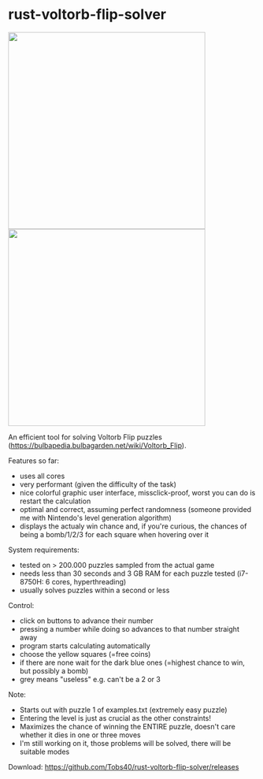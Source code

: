 # rust-voltorb-flip-solver

<p float="left">
  <img src="https://user-images.githubusercontent.com/63099057/129618132-7642ce71-a68b-41cb-852b-8ee9f10f6f06.png" width="400" />
  <img src="https://user-images.githubusercontent.com/63099057/129618351-7c640987-ff53-4360-9d2d-0f2dd872e077.png" width="400" /> 
</p>

An efficient tool for solving Voltorb Flip puzzles (https://bulbapedia.bulbagarden.net/wiki/Voltorb_Flip).

Features so far:  
<ul>
  <li>uses all cores</li>
  <li>very performant (given the difficulty of the task)</li>
  <li>nice colorful graphic user interface, missclick-proof, worst you can do is restart the calculation</li>
  <li>optimal and correct, assuming perfect randomness (someone provided me with Nintendo's level generation algorithm)</li>
  <li>displays the actualy win chance and, if you're curious, the chances of being a bomb/1/2/3 for each square when hovering over it</li>
</ul> 

System requirements:  
<ul>
  <li>tested on > 200.000 puzzles sampled from the actual game</li>
  <li>needs less than 30 seconds and 3 GB RAM for each puzzle tested (i7-8750H: 6 cores, hyperthreading)</li>
  <li>usually solves puzzles within a second or less </li>
</ul> 

Control:  
<ul>
  <li>click on buttons to advance their number</li>
  <li>pressing a number while doing so advances to that number straight away</li>
  <li>program starts calculating automatically</li>
  <li>choose the yellow squares (=free coins)</li>
  <li>if there are none wait for the dark blue ones (=highest chance to win, but possibly a bomb)</li>
  <li>grey means "useless" e.g. can't be a 2 or 3</li>
</ul> 

Note:
<ul>
  <li>Starts out with puzzle 1 of examples.txt (extremely easy puzzle)</li>
  <li>Entering the level is just as crucial as the other constraints!</li>
  <li>Maximizes the chance of winning the ENTIRE puzzle, doesn't care whether it dies in one or three moves</li>
  <li>I'm still working on it, those problems will be solved, there will be suitable modes</li>
</ul>

Download: https://github.com/Tobs40/rust-voltorb-flip-solver/releases
